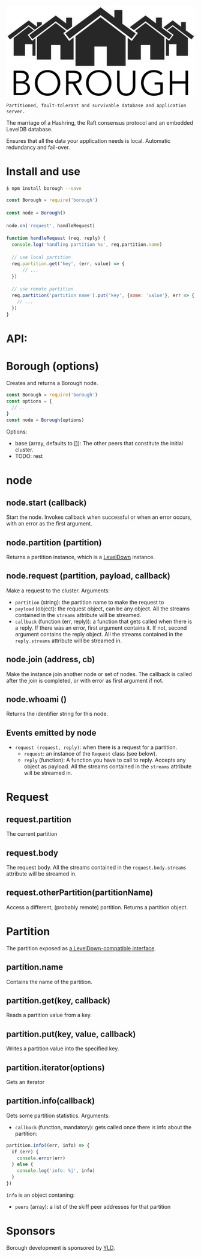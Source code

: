 ![Borough](borough.png)

    Partitioned, fault-tolerant and survivable database and application server.

The marriage of a Hashring, the Raft consensus protocol and an embedded LevelDB database.

Ensures that all the data your application needs is local. Automatic redundancy and fail-over.

# Install and use

```bash
$ npm install borough --save
```

```javascript
const Borough = require('borough')

const node = Borough()

node.on('request', handleRequest)

function handleRequest (req, reply) {
  console.log('handling partition %s', req,partition.name)

  // use local partition
  req.partition.get('key', (err, value) => {
      // ...
  })

  // use remote partition
  req.partition('partition name').put('key', {some: 'value'}, err => {
    // ...
  })
}
```

# API:

# Borough (options)

Creates and returns a Borough node.

```javascript
const Borough = require('borough')
const options = {
  // ...
}
const node = Borough(options)
```

Options:

* base (array, defaults to []): The other peers that constitute the initial cluster.
* TODO: rest

# node

## node.start (callback)

Start the node. Invokes callback when successful or when an error occurs, with an error as the first argument.

## node.partition (partition)

Returns a partition instance, which is a [LevelDown](https://github.com/level/leveldown#readme) instance.

## node.request (partition, payload, callback)

Make a request to the cluster. Arguments:

* `partition` (string): the partition name to make the request to
* `payload` (object): the request object, can be any object. All the streams contained in the `streams` attribute will be streamed.
* `callback` (function (err, reply)): a function that gets called when there is a reply. If there was an error, first argument contains it. If not, second argument contains the reply object. All the streams contained in the `reply.streams` attribute will be streamed in.

## node.join (address, cb)

Make the instance join another node or set of nodes. The callback is called after the join is completed, or with error as first argument if not.

## node.whoami ()

Returns the identifier string for this node.

## Events emitted by node

* `request (request, reply)`: when there is a request for a partition.
  * `request`: an instance of the `Request` class (see below).
  * `reply` (function): A function you have to call to reply. Accepts any object as payload. All the streams contained in the `streams` attribute will be streamed in.

# Request

## request.partition

The current partition

## request.body

The request body. All the streams contained in the `request.body.streams` attribute will be streamed in.

## request.otherPartition(partitionName)

Access a different, (probably remote) partition. Returns a partition object.

# Partition

The partition exposed as [a LevelDown-compatible interface](https://github.com/level/leveldown#readme).

## partition.name

Contains the name of the partition.

## partition.get(key, callback)

Reads a partition value from a key.

## partition.put(key, value, callback)

Writes a partition value into the specified key.

## partition.iterator(options)

Gets an iterator

## partition.info(callback)

Gets some partition statistics. Arguments:

* `callback` (function, mandatory): gets called once there is info about the partition:

```js
partition.info((err, info) => {
  if (err) {
    console.error(err)
  } else {
    console.log('info: %j', info)
  }
})
```

`info` is an object contaning:

* `peers` (array): a list of the skiff peer addresses for that partition

# Sponsors

Borough development is sponsored by [YLD](https://www.yld.io).

